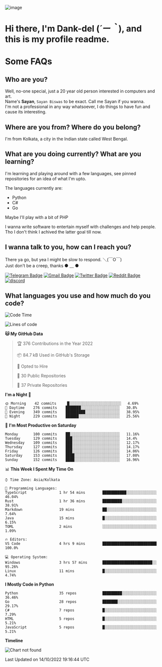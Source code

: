 ![image](https://user-images.githubusercontent.com/63096193/125182844-29f20800-e22f-11eb-8dc9-b0f2d29647bb.png)

# **Hi there, I'm Dank-del (*´ー｀*), and this is my profile readme.**
<!--  [![Profile views](https://gpvc.arturio.dev/dank-del)](https://github.com/dank-del) -->
# Some FAQs

## **Who are you?**

Well, no-one special, just a 20 year old person interested in computers and art. \
Name's **Sayan**, `Sayan Biswas` to be exact. Call me Sayan if you wanna. \
I'm not a professional in any way whatsoever, I do things to have fun and cause its interesting.

## **Where are you from? Where do you belong?**

I'm from Kolkata, a city in the Indian state called West Bengal.

## **What are you doing currently? What are you learning?**

I'm learning and playing around with a few languages, see pinned repositories for an idea of what I'm upto.

The languages currently are:

- Python
- C#
- Go

Maybe I'll play with a bit of PHP

I wanna write software to entertain myself with challenges and help people. \
Tho I don't think I achived the latter goal till now.

<!--## **Eww, I see a weeb profile.**

Can't help it, it's the best way to hide my face on this account
> Why do people hate weebs .-.

## **Cool, what more interests you?**

My interests are quite, weird. They're scattered all over the place. \
I've been fascinated by music and have studied it since the age of 6, I've performed on stage and on air but yeah now I've been away from that. I specialize in key instruments. \
Another thing that interests me is Media Production, aka, working with audio, video and broadcasting media.

> I just like art in general. also feeds the reason of me being obsessed with Japanese drawings (⋟ ﹏ ⋞)-->

## **I wanna talk to you, how can I reach you?**

There ya go, but yea I might be slow to respond. ＼(￣O￣) \
Just don't be a creep, thanks ● ﹏ ●

[![Telegram Badge](https://img.shields.io/badge/-dank_as_fuck-1ca0f1?style=flat-square&logo=telegram&logoColor=white&link=https://t.me/dank_as_fuck)](https://t.me/dank_as_fuck)
[![Gmail Badge](https://img.shields.io/badge/-sayan@asia.com-c14438?style=flat-square&logo=Gmail&logoColor=white&link=mailto:sayan@asia.com)](mailto:sayan@asia.com)
[![Twitter Badge](https://img.shields.io/twitter/follow/TheDankDel?style=social)](https://twitter.com/TheDankDel)
[![Reddit Badge](https://img.shields.io/reddit/user-karma/combined/dank_as_fuck_?style=social)](https://www.reddit.com/user/dank_as_fuck_/)
[![discord](https://discord-md-badge.vercel.app/api/shield/506536929152466945?style=social)](https://discordapp.com/users/506536929152466945)

## **What languages you use and how much do you code?**

<!--START_SECTION:waka-->
![Code Time](http://img.shields.io/badge/Code%20Time-813%20hrs%2033%20mins-blue)

![Lines of code](https://img.shields.io/badge/From%20Hello%20World%20I%27ve%20Written-1%20Million%20lines%20of%20code-blue)

**🐱 My GitHub Data** 

> 🏆 376 Contributions in the Year 2022
 > 
> 📦 84.7 kB Used in GitHub's Storage 
 > 
> 💼 Opted to Hire
 > 
> 📜 30 Public Repositories 
 > 
> 🔑 37 Private Repositories  
 > 
**I'm a Night 🦉** 

```text
🌞 Morning    42 commits     █░░░░░░░░░░░░░░░░░░░░░░░░   4.69% 
🌆 Daytime    276 commits    ███████░░░░░░░░░░░░░░░░░░   30.8% 
🌃 Evening    349 commits    █████████░░░░░░░░░░░░░░░░   38.95% 
🌙 Night      229 commits    ██████░░░░░░░░░░░░░░░░░░░   25.56%

```
📅 **I'm Most Productive on Saturday** 

```text
Monday       100 commits    ██░░░░░░░░░░░░░░░░░░░░░░░   11.16% 
Tuesday      129 commits    ███░░░░░░░░░░░░░░░░░░░░░░   14.4% 
Wednesday    109 commits    ███░░░░░░░░░░░░░░░░░░░░░░   12.17% 
Thursday     127 commits    ███░░░░░░░░░░░░░░░░░░░░░░   14.17% 
Friday       126 commits    ███░░░░░░░░░░░░░░░░░░░░░░   14.06% 
Saturday     153 commits    ████░░░░░░░░░░░░░░░░░░░░░   17.08% 
Sunday       152 commits    ████░░░░░░░░░░░░░░░░░░░░░   16.96%

```


📊 **This Week I Spent My Time On** 

```text
⌚︎ Time Zone: Asia/Kolkata

💬 Programming Languages: 
TypeScript               1 hr 54 mins        ███████████░░░░░░░░░░░░░░   46.04% 
Rust                     1 hr 36 mins        █████████░░░░░░░░░░░░░░░░   38.91% 
Markdown                 19 mins             ██░░░░░░░░░░░░░░░░░░░░░░░   7.64% 
Java                     15 mins             █░░░░░░░░░░░░░░░░░░░░░░░░   6.15% 
TOML                     2 mins              ░░░░░░░░░░░░░░░░░░░░░░░░░   1.09%

🔥 Editors: 
VS Code                  4 hrs 9 mins        █████████████████████████   100.0%

💻 Operating System: 
Windows                  3 hrs 57 mins       ███████████████████████░░   95.26% 
Linux                    11 mins             █░░░░░░░░░░░░░░░░░░░░░░░░   4.74%

```

**I Mostly Code in Python** 

```text
Python                   35 repos            █████████░░░░░░░░░░░░░░░░   36.46% 
Go                       28 repos            ███████░░░░░░░░░░░░░░░░░░   29.17% 
C#                       7 repos             █░░░░░░░░░░░░░░░░░░░░░░░░   7.29% 
HTML                     5 repos             █░░░░░░░░░░░░░░░░░░░░░░░░   5.21% 
JavaScript               5 repos             █░░░░░░░░░░░░░░░░░░░░░░░░   5.21%

```


**Timeline**

![Chart not found](https://raw.githubusercontent.com/Dank-del/Dank-del/main/charts/bar_graph.png) 


 Last Updated on 14/10/2022 19:16:44 UTC
<!--END_SECTION:waka-->

<!--## **Can I stalk your spotify?**

Um sure.

![OwO Spotify](https://spotify-recently-played-readme.vercel.app/api?user=31fdrsslnr7nvq4ytqwtw7c4rxfm&count=5)-->
